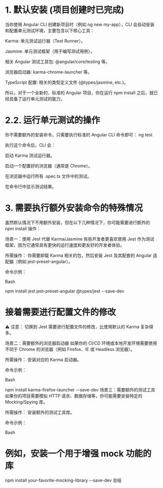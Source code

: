 # 1. 默认安装 (项目创建时已完成)
当你使用 Angular CLI 创建新项目时（例如 ng new my-app），CLI 会自动安装和配置单元测试环境，主要包含以下核心工具：

Karma: 单元测试运行器（Test Runner）。

Jasmine: 单元测试框架（用于编写测试用例）。

相关 Angular 测试工具包: @angular/core/testing 等。

浏览器启动器: karma-chrome-launcher 等。

TypeScript 配置: 相关的类型定义文件 (@types/jasmine, etc.)。

所以，对于一个全新的、标准的 Angular 项目，你在运行 npm install 之后，就已经具备了运行单元测试的能力。

# 2.2. 运行单元测试的操作
你不需要额外的安装命令，只需要执行标准的 Angular CLI 命令即可：
ng test

执行这个命令后，CLI 会：

启动 Karma 测试运行器。

启动一个配置好的浏览器（通常是 Chrome）。

在浏览器中运行所有 .spec.ts 文件中的测试。

在命令行中显示测试结果。

# 3. 需要执行额外安装命令的特殊情况
虽然默认情况下不用额外安装，但在以下几种情况下，你可能需要进行额外的 npm install 操作：

场景一：使用 Jest 代替 Karma/Jasmine
有些开发者更喜欢使用 Jest 作为测试框架，因为它通常具有更快的运行速度和更友好的开发者体验。

所需操作： 你需要卸载 Karma 相关的包，然后安装 Jest 及其配套的 Angular 适配器（例如 jest-preset-angular）。

命令示例：

Bash

npm install jest jest-preset-angular @types/jest --save-dev
# 接着需要进行配置文件的修改
⚠️ 注意： 切换到 Jest 需要进行配置文件的修改，比使用默认的 Karma 复杂得多。

场景二：需要额外的浏览器启动器
如果你的 CI/CD 环境或本地开发环境需要使用不同于 Chrome 的浏览器（例如 Firefox、IE 或 Headless 浏览器）。

所需操作： 安装对应的 Karma 启动器。

命令示例：

Bash

npm install karma-firefox-launcher --save-dev
场景三：需要额外的测试工具
如果你的项目需要模拟 HTTP 请求、数据存储等，你可能需要安装特定的 Mocking/Spying 库。

所需操作： 安装额外的测试工具库。

命令示例：

Bash

# 例如，安装一个用于增强 mock 功能的库
npm install your-favorite-mocking-library --save-dev
总结
